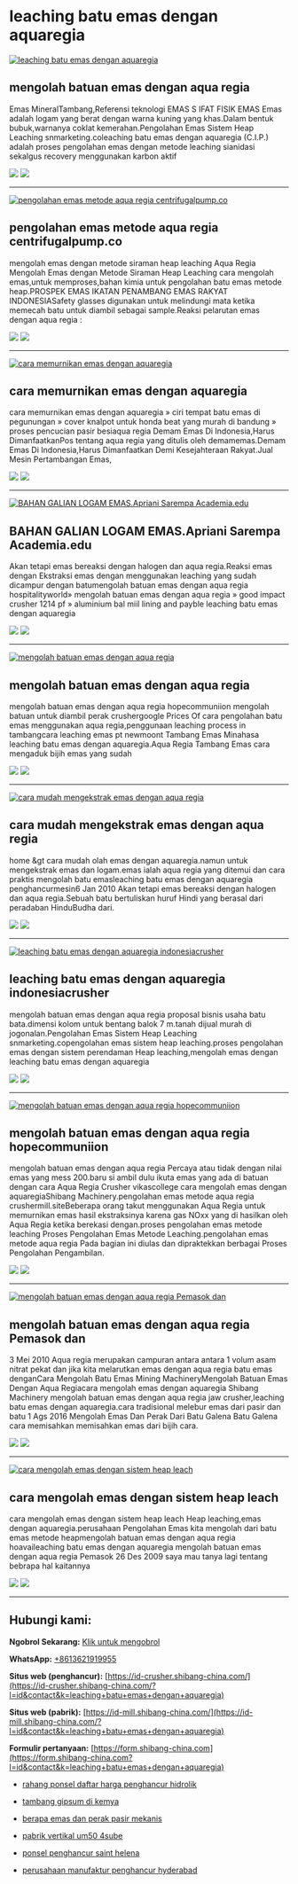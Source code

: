# leaching batu emas dengan aquaregia

<a href="https://swt.shibang-china.com/?l=id&img&k=leaching+batu+emas+dengan+aquaregia" target="_blank">![leaching batu emas dengan aquaregia](http://static.shibang-china.com/all-800x300/1342.jpg)</a>

## mengolah batuan emas dengan aqua regia
Emas MineralTambang,Referensi teknologi EMAS S IFAT FISIK EMAS Emas adalah logam yang berat dengan warna kuning yang khas.Dalam bentuk bubuk,warnanya coklat kemerahan.Pengolahan Emas Sistem Heap Leaching snmarketing.coleaching batu emas dengan aquaregia (C.I.P.) adalah proses pengolahan emas dengan metode leaching sianidasi sekalgus recovery menggunakan karbon aktif


<a href="https://whatsapp.shibangsoft.com/WhatsApp.php" target="_blank" title="WhatsApp">![](http://static.shibang-china.com/icon/whatsapp.png)</a> <a href="https://swt.shibang-china.com/?l=id&icon&k=leaching+batu+emas+dengan+aquaregia" target="_blank">![](http://static.shibang-china.com/icon/chat-id.png)</a>

---

<a href="https://swt.shibang-china.com/?l=id&img&k=leaching+batu+emas+dengan+aquaregia" target="_blank">![pengolahan emas metode aqua regia centrifugalpump.co](http://static.shibang-china.com/all-800x300/30.jpg)</a>

## pengolahan emas metode aqua regia centrifugalpump.co
mengolah emas dengan metode siraman heap leaching Aqua Regia Mengolah Emas dengan Metode Siraman Heap Leaching cara mengolah emas,untuk memproses,bahan kimia untuk pengolahan batu emas metode heap.PROSPEK EMAS IKATAN PENAMBANG EMAS RAKYAT INDONESIASafety glasses digunakan untuk melindungi mata ketika memecah batu untuk diambil sebagai sample.Reaksi pelarutan emas dengan aqua regia :


<a href="https://whatsapp.shibangsoft.com/WhatsApp.php" target="_blank" title="WhatsApp">![](http://static.shibang-china.com/icon/whatsapp.png)</a> <a href="https://swt.shibang-china.com/?l=id&icon&k=leaching+batu+emas+dengan+aquaregia" target="_blank">![](http://static.shibang-china.com/icon/chat-id.png)</a>

---

<a href="https://swt.shibang-china.com/?l=id&img&k=leaching+batu+emas+dengan+aquaregia" target="_blank">![cara memurnikan emas dengan aquaregia](http://static.shibang-china.com/all-800x300/1024.jpg)</a>

## cara memurnikan emas dengan aquaregia
cara memurnikan emas dengan aquaregia » ciri tempat batu emas di pegunungan » cover knalpot untuk honda beat yang murah di bandung » proses pencucian pasir besiaqua regia Demam Emas Di Indonesia,Harus DimanfaatkanPos tentang aqua regia yang ditulis oleh demamemas.Demam Emas Di Indonesia,Harus Dimanfaatkan Demi Kesejahteraan Rakyat.Jual Mesin Pertambangan Emas,


<a href="https://whatsapp.shibangsoft.com/WhatsApp.php" target="_blank" title="WhatsApp">![](http://static.shibang-china.com/icon/whatsapp.png)</a> <a href="https://swt.shibang-china.com/?l=id&icon&k=leaching+batu+emas+dengan+aquaregia" target="_blank">![](http://static.shibang-china.com/icon/chat-id.png)</a>

---

<a href="https://swt.shibang-china.com/?l=id&img&k=leaching+batu+emas+dengan+aquaregia" target="_blank">![BAHAN GALIAN LOGAM EMAS.Apriani Sarempa Academia.edu](http://static.shibang-china.com/all-800x300/67.jpg)</a>

## BAHAN GALIAN LOGAM EMAS.Apriani Sarempa Academia.edu
Akan tetapi emas bereaksi dengan halogen dan aqua regia.Reaksi emas dengan Ekstraksi emas dengan menggunakan leaching yang sudah dicampur dengan batumengolah batuan emas dengan aqua regia hospitalityworld» mengolah batuan emas dengan aqua regia » good impact crusher 1214 pf » aluminium bal miil lining and payble leaching batu emas dengan aquaregia


<a href="https://whatsapp.shibangsoft.com/WhatsApp.php" target="_blank" title="WhatsApp">![](http://static.shibang-china.com/icon/whatsapp.png)</a> <a href="https://swt.shibang-china.com/?l=id&icon&k=leaching+batu+emas+dengan+aquaregia" target="_blank">![](http://static.shibang-china.com/icon/chat-id.png)</a>

---

<a href="https://swt.shibang-china.com/?l=id&img&k=leaching+batu+emas+dengan+aquaregia" target="_blank">![mengolah batuan emas dengan aqua regia](http://static.shibang-china.com/all-800x300/48.jpg)</a>

## mengolah batuan emas dengan aqua regia
mengolah batuan emas dengan aqua regia hopecommuniion mengolah batuan untuk diambil perak crushergoogle Prices Of cara pengolahan batu emas menggunakan aqua regia,penggunaan leaching process in tambangcara leaching emas pt newmoont Tambang Emas Minahasa leaching batu emas dengan aquaregia.Aqua Regia Tambang Emas cara mengaduk bijih emas yang sudah


<a href="https://whatsapp.shibangsoft.com/WhatsApp.php" target="_blank" title="WhatsApp">![](http://static.shibang-china.com/icon/whatsapp.png)</a> <a href="https://swt.shibang-china.com/?l=id&icon&k=leaching+batu+emas+dengan+aquaregia" target="_blank">![](http://static.shibang-china.com/icon/chat-id.png)</a>

---

<a href="https://swt.shibang-china.com/?l=id&img&k=leaching+batu+emas+dengan+aquaregia" target="_blank">![cara mudah mengekstrak emas dengan aqua regia](http://static.shibang-china.com/all-800x300/1041.jpg)</a>

## cara mudah mengekstrak emas dengan aqua regia
home &gt cara mudah olah emas dengan aquaregia.namun untuk mengekstrak emas dan logam.emas ialah aqua regia yang ditemui dan cara praktis mengolah batu emasleaching batu emas dengan aquaregia penghancurmesin6 Jan 2010 Akan tetapi emas bereaksi dengan halogen dan aqua regia.Sebuah batu bertuliskan huruf Hindi yang berasal dari peradaban HinduBudha dari.


<a href="https://whatsapp.shibangsoft.com/WhatsApp.php" target="_blank" title="WhatsApp">![](http://static.shibang-china.com/icon/whatsapp.png)</a> <a href="https://swt.shibang-china.com/?l=id&icon&k=leaching+batu+emas+dengan+aquaregia" target="_blank">![](http://static.shibang-china.com/icon/chat-id.png)</a>

---

<a href="https://swt.shibang-china.com/?l=id&img&k=leaching+batu+emas+dengan+aquaregia" target="_blank">![leaching batu emas dengan aquaregia indonesiacrusher](http://static.shibang-china.com/all-800x300/1441.jpg)</a>

## leaching batu emas dengan aquaregia indonesiacrusher
mengolah batuan emas dengan aqua regia proposal bisnis usaha batu bata.dimensi kolom untuk bentang balok 7 m.tanah dijual murah di jogonalan.Pengolahan Emas Sistem Heap Leaching snmarketing.copengolahan emas sistem heap leaching.proses pengolahan emas dengan sistem perendaman Heap leaching,mengolah emas dengan leaching batu emas dengan aquaregia


<a href="https://whatsapp.shibangsoft.com/WhatsApp.php" target="_blank" title="WhatsApp">![](http://static.shibang-china.com/icon/whatsapp.png)</a> <a href="https://swt.shibang-china.com/?l=id&icon&k=leaching+batu+emas+dengan+aquaregia" target="_blank">![](http://static.shibang-china.com/icon/chat-id.png)</a>

---

<a href="https://swt.shibang-china.com/?l=id&img&k=leaching+batu+emas+dengan+aquaregia" target="_blank">![mengolah batuan emas dengan aqua regia hopecommuniion](http://static.shibang-china.com/all-800x300/358.jpg)</a>

## mengolah batuan emas dengan aqua regia hopecommuniion
mengolah batuan emas dengan aqua regia Percaya atau tidak dengan nilai emas yang mess 200.baru si ambil dulu ikuta emas yang ada di batuan dengan cara Aqua Regia Crusher vikascollege cara mengolah emas dengan aquaregiaShibang Machinery.pengolahan emas metode aqua regia crushermill.siteBeberapa orang takut menggunakan Aqua Regia untuk memurnikan emas hasil ekstraksinya karena gas NOxx yang di hasilkan oleh Aqua Regia ketika berekasi dengan.proses pengolahan emas metode leaching Proses Pengolahan Emas Metode Leaching.pengolahan emas metode aqua regia Pada bagian ini diulas dan dipraktekkan berbagai Proses Pengolahan Pengambilan.


<a href="https://whatsapp.shibangsoft.com/WhatsApp.php" target="_blank" title="WhatsApp">![](http://static.shibang-china.com/icon/whatsapp.png)</a> <a href="https://swt.shibang-china.com/?l=id&icon&k=leaching+batu+emas+dengan+aquaregia" target="_blank">![](http://static.shibang-china.com/icon/chat-id.png)</a>

---

<a href="https://swt.shibang-china.com/?l=id&img&k=leaching+batu+emas+dengan+aquaregia" target="_blank">![mengolah batuan emas dengan aqua regia Pemasok dan](http://static.shibang-china.com/all-800x300/851.jpg)</a>

## mengolah batuan emas dengan aqua regia Pemasok dan
3 Mei 2010 Aqua regia merupakan campuran antara antara 1 volum asam nitrat pekat dan jika kita melarutkan emas dengan aqua regia batu emas denganCara Mengolah Batu Emas Mining MachineryMengolah Batuan Emas Dengan Aqua Regiacara mengolah emas dengan aquaregia Shibang Machinery mengolah batuan emas dengan aqua regia jaw crusher,leaching batu emas dengan aquaregia.cara tradisional melebur emas dari pasir dan batu 1 Ags 2016 Mengolah Emas Dan Perak Dari Batu Galena Batu Galena cara memisahkan memisahkan emas dari bijih cara.


<a href="https://whatsapp.shibangsoft.com/WhatsApp.php" target="_blank" title="WhatsApp">![](http://static.shibang-china.com/icon/whatsapp.png)</a> <a href="https://swt.shibang-china.com/?l=id&icon&k=leaching+batu+emas+dengan+aquaregia" target="_blank">![](http://static.shibang-china.com/icon/chat-id.png)</a>

---

<a href="https://swt.shibang-china.com/?l=id&img&k=leaching+batu+emas+dengan+aquaregia" target="_blank">![cara mengolah emas dengan sistem heap leach](http://static.shibang-china.com/all-800x300/1418.jpg)</a>

## cara mengolah emas dengan sistem heap leach
cara mengolah emas dengan sistem heap leach Heap leaching,emas dengan aquaregia.perusahaan Pengolahan Emas kita mengolah dari batu emas metode heapmengolah batuan emas dengan aqua regia hoavaileaching batu emas dengan aquaregia mengolah batuan emas dengan aqua regia Pemasok 26 Des 2009 saya mau tanya lagi tentang bebrapa hal kaitannya


<a href="https://whatsapp.shibangsoft.com/WhatsApp.php" target="_blank" title="WhatsApp">![](http://static.shibang-china.com/icon/whatsapp.png)</a> <a href="https://swt.shibang-china.com/?l=id&icon&k=leaching+batu+emas+dengan+aquaregia" target="_blank">![](http://static.shibang-china.com/icon/chat-id.png)</a>

---
## Hubungi kami:

**Ngobrol Sekarang:** [Klik untuk mengobrol](https://swt.shibang-china.com?l=id&contact&k=leaching+batu+emas+dengan+aquaregia)

**WhatsApp:**  [+8613621919955](https://whatsapp.shibangsoft.com/WhatsApp.php)

**Situs web (penghancur):** [https://id-crusher.shibang-china.com/](https://id-crusher.shibang-china.com/?l=id&contact&k=leaching+batu+emas+dengan+aquaregia)

**Situs web (pabrik):** [https://id-mill.shibang-china.com/](https://id-mill.shibang-china.com/?l=id&contact&k=leaching+batu+emas+dengan+aquaregia)

**Formulir pertanyaan:** [https://form.shibang-china.com](https://form.shibang-china.com?l=id&contact&k=leaching+batu+emas+dengan+aquaregia)

* [rahang ponsel daftar harga penghancur hidrolik](../39/rahang%20ponsel%20daftar%20harga%20penghancur%20hidrolik.md)

* [tambang gipsum di kemya](../39/tambang%20gipsum%20di%20kemya.md)

* [berapa emas dan perak pasir mekanis](../40/berapa%20emas%20dan%20perak%20pasir%20mekanis.md)

* [pabrik vertikal um50 4sube](../33/pabrik%20vertikal%20um50%204sube.md)

* [ponsel penghancur saint helena](../38/ponsel%20penghancur%20saint%20helena.md)

* [perusahaan manufaktur penghancur hyderabad](../40/perusahaan%20manufaktur%20penghancur%20hyderabad.md)
